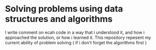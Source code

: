 # Solving problems using data structures and algorithms

I write comment on ecah code in a way that i understood it, and how i approached the solution, or how i learned it. This repository repesent my current ability of problem solving ( if i don't forget the algorithms first )

